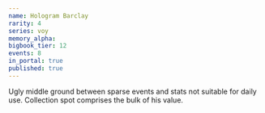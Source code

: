 ```yaml
---
name: Hologram Barclay
rarity: 4
series: voy
memory_alpha:
bigbook_tier: 12
events: 8
in_portal: true
published: true
---
```


Ugly middle ground between sparse events and stats not suitable for daily use. Collection spot comprises the bulk of his value.
